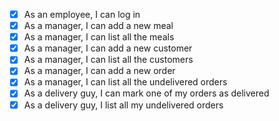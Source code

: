 - [X] As an employee, I can log in
- [X] As a manager, I can add a new meal
- [X] As a manager, I can list all the meals
- [X] As a manager, I can add a new customer
- [X] As a manager, I can list all the customers
- [X] As a manager, I can add a new order
- [X] As a manager, I can list all the undelivered orders
- [X] As a delivery guy, I can mark one of my orders as delivered
- [X] As a delivery guy, I list all my undelivered orders
